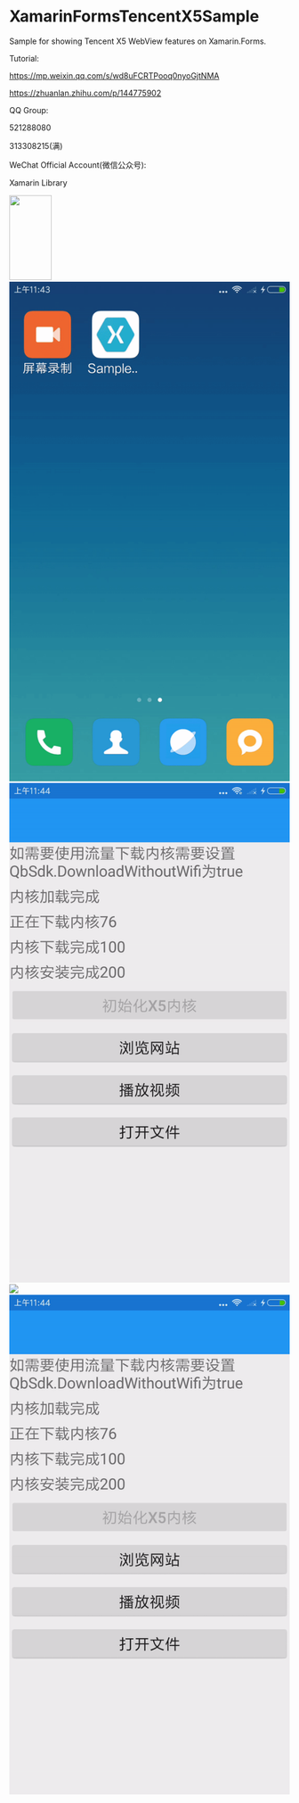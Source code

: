 # XamarinFormsTencentX5Sample 
Sample for showing Tencent X5 WebView features on Xamarin.Forms.

Tutorial:

https://mp.weixin.qq.com/s/wd8uFCRTPooq0nyoGjtNMA

https://zhuanlan.zhihu.com/p/144775902

QQ Group:

521288080

313308215(满)

WeChat Official Account(微信公众号):

Xamarin Library

<img src="https://github.com/jingliancui/XamarinFormsTencentX5Sample/blob/master/Images/wechatqrcode.jpg?raw=true" width="76" height="152"/>

<img src="https://github.com/jingliancui/XamarinFormsTencentX5Sample/blob/master/Images/LoadLib.gif?raw=true"/>

<img src="https://github.com/jingliancui/XamarinFormsTencentX5Sample/blob/master/Images/ServeNet.gif?raw=true"/>

<img src="https://github.com/jingliancui/XamarinFormsTencentX5Sample/blob/master/Images/PlayVideo.gif?raw=true"/>

<img src="https://github.com/jingliancui/XamarinFormsTencentX5Sample/blob/master/Images/OpenFile.gif?raw=true"/>
